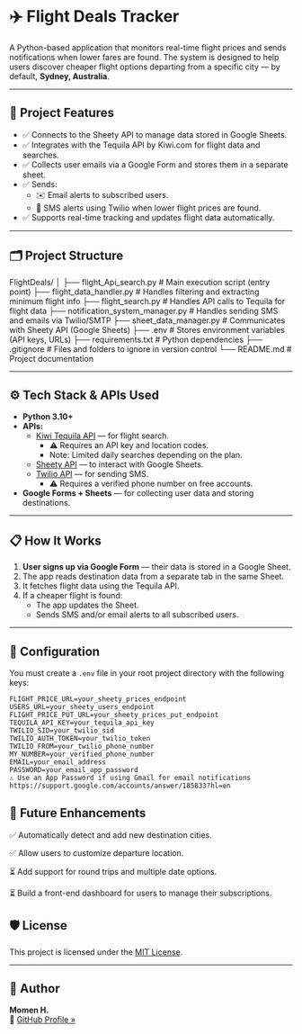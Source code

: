 # ✈️ Flight Deals Tracker

A Python-based application that monitors real-time flight prices and sends notifications when lower fares are found. The system is designed to help users discover cheaper flight options departing from a specific city — by default, **Sydney, Australia**.

---

## 📌 Project Features

- ✅ Connects to the Sheety API to manage data stored in Google Sheets.
- ✅ Integrates with the Tequila API by Kiwi.com for flight data and searches.
- ✅ Collects user emails via a Google Form and stores them in a separate sheet.
- ✅ Sends:
  - ✉️ Email alerts to subscribed users.
  - 📱 SMS alerts using Twilio when lower flight prices are found.
- ✅ Supports real-time tracking and updates flight data automatically.

---

## 🗂️ Project Structure

FlightDeals/
│
├── flight_Api_search.py # Main execution script (entry point)
├── flight_data_handler.py # Handles filtering and extracting minimum flight info
├── flight_search.py # Handles API calls to Tequila for flight data
├── notification_system_manager.py # Handles sending SMS and emails via Twilio/SMTP
├── sheet_data_manager.py # Communicates with Sheety API (Google Sheets)
├── .env # Stores environment variables (API keys, URLs)
├── requirements.txt # Python dependencies
├── .gitignore # Files and folders to ignore in version control
└── README.md # Project documentation


---

## ⚙️ Tech Stack & APIs Used

- **Python 3.10+**
- **APIs:**
  - [Kiwi Tequila API](https://tequila.kiwi.com/portal/login) — for flight search.
    - ⚠️ Requires an API key and location codes.
    - Note: Limited daily searches depending on the plan.
  - [Sheety API](https://sheety.co/) — to interact with Google Sheets.
  - [Twilio API](https://www.twilio.com/) — for sending SMS.
    - ⚠️ Requires a verified phone number on free accounts.
- **Google Forms + Sheets** — for collecting user data and storing destinations.

---

## 📋 How It Works

1. **User signs up via Google Form** — their data is stored in a Google Sheet.
2. The app reads destination data from a separate tab in the same Sheet.
3. It fetches flight data using the Tequila API.
4. If a cheaper flight is found:
   - The app updates the Sheet.
   - Sends SMS and/or email alerts to all subscribed users.

---

## 📍 Configuration

You must create a `.env` file in your root project directory with the following keys:

```dotenv
FLIGHT_PRICE_URL=your_sheety_prices_endpoint
USERS_URL=your_sheety_users_endpoint
FLIGHT_PRICE_PUT_URL=your_sheety_prices_put_endpoint
TEQUILA_API_KEY=your_tequila_api_key
TWILIO_SID=your_twilio_sid
TWILIO_AUTH_TOKEN=your_twilio_token
TWILIO_FROM=your_twilio_phone_number
MY_NUMBER=your_verified_phone_number
EMAIL=your_email_address
PASSWORD=your_email_app_password
⚠️ Use an App Password if using Gmail for email notifications https://support.google.com/accounts/answer/185833?hl=en

```

## 🚀 Future Enhancements
✅ Automatically detect and add new destination cities.

✅ Allow users to customize departure location.

⏳ Add support for round trips and multiple date options.

⏳ Build a front-end dashboard for users to manage their subscriptions.


## 🛡️ License

This project is licensed under the [MIT License](LICENSE).

---

## 🙌 Author

**Momen H.**  
📂 [GitHub Profile »](https://github.com/Momenh2)


